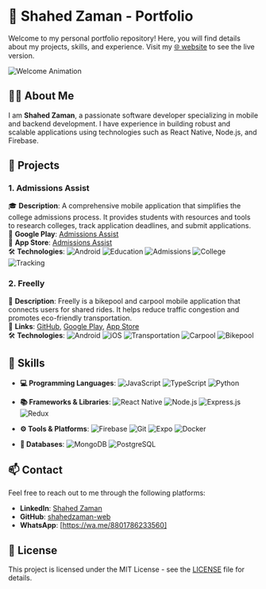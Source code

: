 # 🌟 Shahed Zaman - Portfolio

Welcome to my personal portfolio repository! Here, you will find details about my projects, skills, and experience. Visit my [🌐 website](https://shahed-zaman.vercel.app/) to see the live version.

![Welcome Animation](https://media.giphy.com/media/26n6WywJyh39n1pBu/giphy.gif) <!-- Replace with a relevant animation -->

## 👨‍💻 About Me

I am **Shahed Zaman**, a passionate software developer specializing in mobile and backend development. I have experience in building robust and scalable applications using technologies such as React Native, Node.js, and Firebase.

## 🚀 Projects

### 1. Admissions Assist
🎓 **Description**: A comprehensive mobile application that simplifies the college admissions process. It provides students with resources and tools to research colleges, track application deadlines, and submit applications.  
📱 **Google Play**: [Admissions Assist](https://play.google.com/store/apps/details?id=com.admissionsassist)  
📱 **App Store**: [Admissions Assist](https://apps.apple.com/us/app/admissions-assist/id6478013507)  
🛠️ **Technologies**: ![Android](https://img.shields.io/badge/Android-3DDC84?style=for-the-badge&logo=android&logoColor=white) ![Education](https://img.shields.io/badge/Education-0078D7?style=for-the-badge&logo=education&logoColor=white) ![Admissions](https://img.shields.io/badge/Admissions-FFCA28?style=for-the-badge&logo=admissions&logoColor=black) ![College](https://img.shields.io/badge/College-9C27B0?style=for-the-badge&logo=college&logoColor=white) ![Tracking](https://img.shields.io/badge/Tracking-F44336?style=for-the-badge&logo=tracking&logoColor=white)

### 2. Freelly
🚴 **Description**: Freelly is a bikepool and carpool mobile application that connects users for shared rides. It helps reduce traffic congestion and promotes eco-friendly transportation.  
🔗 **Links**: [GitHub](https://github.com/shahedzaman-web/freelly_app), [Google Play](https://play.google.com/store/apps/details?id=com.freellyapp), [App Store](https://apps.apple.com/us/app/freelly-bikepool-carpool/id6476261777)  
🛠️ **Technologies**: ![Android](https://img.shields.io/badge/Android-3DDC84?style=for-the-badge&logo=android&logoColor=white) ![iOS](https://img.shields.io/badge/iOS-000000?style=for-the-badge&logo=ios&logoColor=white) ![Transportation](https://img.shields.io/badge/Transportation-1976D2?style=for-the-badge&logo=transportation&logoColor=white) ![Carpool](https://img.shields.io/badge/Carpool-FF6F00?style=for-the-badge&logo=carpool&logoColor=white) ![Bikepool](https://img.shields.io/badge/Bikepool-689F38?style=for-the-badge&logo=bikepool&logoColor=white)

## 💼 Skills

- **💻 Programming Languages**:
  ![JavaScript](https://img.shields.io/badge/JavaScript-F7DF1E?style=for-the-badge&logo=javascript&logoColor=black)
  ![TypeScript](https://img.shields.io/badge/TypeScript-3178C6?style=for-the-badge&logo=typescript&logoColor=white)
  ![Python](https://img.shields.io/badge/Python-3776AB?style=for-the-badge&logo=python&logoColor=white)

- **📚 Frameworks & Libraries**:
  ![React Native](https://img.shields.io/badge/React_Native-20232A?style=for-the-badge&logo=react&logoColor=61DAFB)
  ![Node.js](https://img.shields.io/badge/Node.js-339933?style=for-the-badge&logo=node.js&logoColor=white)
  ![Express.js](https://img.shields.io/badge/Express.js-000000?style=for-the-badge&logo=express&logoColor=white)
  ![Redux](https://img.shields.io/badge/Redux-764ABC?style=for-the-badge&logo=redux&logoColor=white)

- **⚙️ Tools & Platforms**:
  ![Firebase](https://img.shields.io/badge/Firebase-FFCA28?style=for-the-badge&logo=firebase&logoColor=black)
  ![Git](https://img.shields.io/badge/Git-F05032?style=for-the-badge&logo=git&logoColor=white)
  ![Expo](https://img.shields.io/badge/Expo-000020?style=for-the-badge&logo=expo&logoColor=white)
  ![Docker](https://img.shields.io/badge/Docker-2496ED?style=for-the-badge&logo=docker&logoColor=white)

- **💾 Databases**:
  ![MongoDB](https://img.shields.io/badge/MongoDB-47A248?style=for-the-badge&logo=mongodb&logoColor=white)
  ![PostgreSQL](https://img.shields.io/badge/PostgreSQL-336791?style=for-the-badge&logo=postgresql&logoColor=white)

## 📫 Contact

Feel free to reach out to me through the following platforms:

- **LinkedIn**: [Shahed Zaman](https://www.linkedin.com/in/shahedzaman)  
- **GitHub**: [shahedzaman-web](https://github.com/shahedzaman-web)  
- **WhatsApp**: [https://wa.me/8801786233560]

## 📜 License

This project is licensed under the MIT License - see the [LICENSE](LICENSE) file for details.
